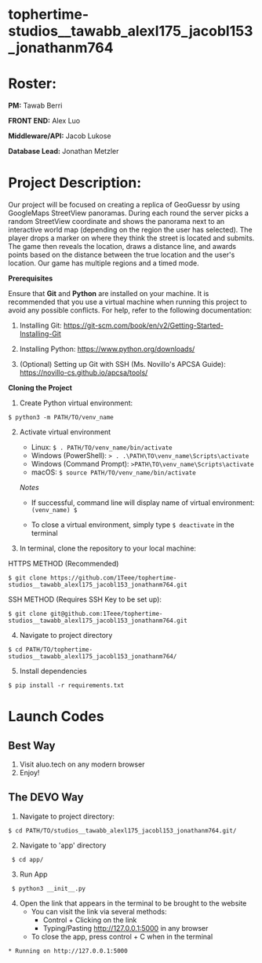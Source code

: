 # tophertime-studios__tawabb_alexl175_jacobl153_jonathanm764

# Roster:
**PM:** Tawab Berri

**FRONT END:** Alex Luo

**Middleware/API:** Jacob Lukose 

**Database Lead:** Jonathan Metzler

# Project Description:

Our project will be focused on creating a replica of GeoGuessr by using GoogleMaps StreetView panoramas. During each round the server picks a random StreetView coordinate and shows the panorama next to an interactive world map (depending on the region the user has selected). The player drops a marker on where they think the street is located and submits. The game then reveals the location, draws a distance line, and awards points based on the distance between the true location and the user's location. Our game has multiple regions and a timed mode. 

**Prerequisites**

Ensure that **Git** and **Python** are installed on your machine. It is recommended that you use a virtual machine when running this project to avoid any possible conflicts. For help, refer to the following documentation:
   1. Installing Git: https://git-scm.com/book/en/v2/Getting-Started-Installing-Git 
   2. Installing Python: https://www.python.org/downloads/ 

   3. (Optional) Setting up Git with SSH (Ms. Novillo's APCSA Guide): https://novillo-cs.github.io/apcsa/tools/ 
         

**Cloning the Project**
1. Create Python virtual environment:

```
$ python3 -m PATH/TO/venv_name
```

2. Activate virtual environment 

   - Linux: `$ . PATH/TO/venv_name/bin/activate`
   - Windows (PowerShell): `> . .\PATH\TO\venv_name\Scripts\activate`
   - Windows (Command Prompt): `>PATH\TO\venv_name\Scripts\activate`
   - macOS: `$ source PATH/TO/venv_name/bin/activate`

   *Notes*

   - If successful, command line will display name of virtual environment: `(venv_name) $ `

   - To close a virtual environment, simply type `$ deactivate` in the terminal


3. In terminal, clone the repository to your local machine: 

HTTPS METHOD (Recommended)

```
$ git clone https://github.com/1Teee/tophertime-studios__tawabb_alexl175_jacobl153_jonathanm764.git     
```

SSH METHOD (Requires SSH Key to be set up):

```
$ git clone git@github.com:1Teee/tophertime-studios__tawabb_alexl175_jacobl153_jonathanm764.git
```

4. Navigate to project directory

```
$ cd PATH/TO/tophertime-studios__tawabb_alexl175_jacobl153_jonathanm764/
```

5. Install dependencies

```
$ pip install -r requirements.txt
```
        
# Launch Codes

## Best Way

1. Visit aluo.tech on any modern browser
2. Enjoy!

## The DEVO Way

1. Navigate to project directory:

```
$ cd PATH/TO/studios__tawabb_alexl175_jacobl153_jonathanm764.git/
```
 
2. Navigate to 'app' directory

```
 $ cd app/
```

3. Run App

```
 $ python3 __init__.py
```
4. Open the link that appears in the terminal to be brought to the website
    - You can visit the link via several methods:
        - Control + Clicking on the link
        - Typing/Pasting http://127.0.0.1:5000 in any browser
    - To close the app, press control + C when in the terminal

```    
* Running on http://127.0.0.1:5000
``` 
